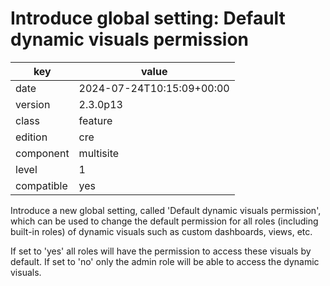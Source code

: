 [//]: # (werk v2)
# Introduce global setting: Default dynamic visuals permission

key        | value
---------- | ---
date       | 2024-07-24T10:15:09+00:00
version    | 2.3.0p13
class      | feature
edition    | cre
component  | multisite
level      | 1
compatible | yes

Introduce a new global setting, called 'Default dynamic visuals permission',
which can be used to change the default permission for all roles
(including built-in roles) of dynamic visuals such as custom dashboards, views,
etc.

If set to 'yes' all roles will have the permission to access these visuals by
default. If set to 'no' only the admin role will be able to access the dynamic
visuals.
